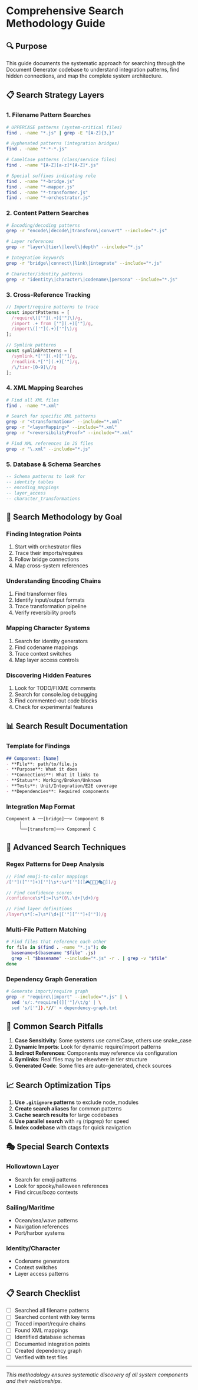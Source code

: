 # Comprehensive Search Methodology Guide

## 🔍 Purpose
This guide documents the systematic approach for searching through the Document Generator codebase to understand integration patterns, find hidden connections, and map the complete system architecture.

## 📋 Search Strategy Layers

### 1. **Filename Pattern Searches**
```bash
# UPPERCASE patterns (system-critical files)
find . -name "*.js" | grep -E "[A-Z]{3,}"

# Hyphenated patterns (integration bridges)
find . -name "*-*-*.js"

# CamelCase patterns (class/service files)  
find . -name "[A-Z][a-z]*[A-Z]*.js"

# Special suffixes indicating role
find . -name "*-bridge.js"
find . -name "*-mapper.js"
find . -name "*-transformer.js"
find . -name "*-orchestrator.js"
```

### 2. **Content Pattern Searches**
```bash
# Encoding/decoding patterns
grep -r "encode\|decode\|transform\|convert" --include="*.js"

# Layer references
grep -r "layer\|tier\|level\|depth" --include="*.js"

# Integration keywords
grep -r "bridge\|connect\|link\|integrate" --include="*.js"

# Character/identity patterns
grep -r "identity\|character\|codename\|persona" --include="*.js"
```

### 3. **Cross-Reference Tracking**
```javascript
// Import/require patterns to trace
const importPatterns = [
  /require\(['"](.+)['"]\)/g,
  /import .+ from ['"](.+)['"]/g,
  /import\(['"](.+)['"]\)/g
];

// Symlink patterns
const symlinkPatterns = [
  /symlink.*['"](.+)['"]/g,
  /readlink.*['"](.+)['"]/g,
  /\/tier-[0-9]\//g
];
```

### 4. **XML Mapping Searches**
```bash
# Find all XML files
find . -name "*.xml"

# Search for specific XML patterns
grep -r "<transformation>" --include="*.xml"
grep -r "<layerMapping>" --include="*.xml"
grep -r "<reversibilityProof>" --include="*.xml"

# Find XML references in JS files
grep -r "\.xml" --include="*.js"
```

### 5. **Database & Schema Searches**
```sql
-- Schema patterns to look for
-- identity tables
-- encoding_mappings
-- layer_access
-- character_transformations
```

## 🎯 Search Methodology by Goal

### **Finding Integration Points**
1. Start with orchestrator files
2. Trace their imports/requires
3. Follow bridge connections
4. Map cross-system references

### **Understanding Encoding Chains**
1. Find transformer files
2. Identify input/output formats
3. Trace transformation pipeline
4. Verify reversibility proofs

### **Mapping Character Systems**
1. Search for identity generators
2. Find codename mappings
3. Trace context switches
4. Map layer access controls

### **Discovering Hidden Features**
1. Look for TODO/FIXME comments
2. Search for console.log debugging
3. Find commented-out code blocks
4. Check for experimental features

## 📊 Search Result Documentation

### **Template for Findings**
```markdown
## Component: [Name]
- **File**: path/to/file.js
- **Purpose**: What it does
- **Connections**: What it links to
- **Status**: Working/Broken/Unknown
- **Tests**: Unit/Integration/E2E coverage
- **Dependencies**: Required components
```

### **Integration Map Format**
```
Component A ──[bridge]──> Component B
     │                         │
     └──[transform]──> Component C
```

## 🔧 Advanced Search Techniques

### **Regex Patterns for Deep Analysis**
```javascript
// Find emoji-to-color mappings
/['"]([^'"]+)['"]\s*:\s*['"]([🎮🎯🎲🎪🎭🎨])/g

// Find confidence scores
/confidence\s*[:=]\s*(0\.\d+|\d+)/g

// Find layer definitions
/layer\s*[:=]\s*(\d+|['"][^'"]+['"])/g
```

### **Multi-File Pattern Matching**
```bash
# Find files that reference each other
for file in $(find . -name "*.js"); do
  basename=$(basename "$file" .js)
  grep -l "$basename" --include="*.js" -r . | grep -v "$file"
done
```

### **Dependency Graph Generation**
```bash
# Generate import/require graph
grep -r "require\|import" --include="*.js" | \
  sed 's/:.*require[(]['"]/\t/g' | \
  sed 's/['"]).*//' > dependency-graph.txt
```

## 🚨 Common Search Pitfalls

1. **Case Sensitivity**: Some systems use camelCase, others use snake_case
2. **Dynamic Imports**: Look for dynamic require/import patterns
3. **Indirect References**: Components may reference via configuration
4. **Symlinks**: Real files may be elsewhere in tier structure
5. **Generated Code**: Some files are auto-generated, check sources

## 📈 Search Optimization Tips

1. **Use `.gitignore` patterns** to exclude node_modules
2. **Create search aliases** for common patterns
3. **Cache search results** for large codebases
4. **Use parallel search** with `rg` (ripgrep) for speed
5. **Index codebase** with ctags for quick navigation

## 🎭 Special Search Contexts

### **Hollowtown Layer**
- Search for emoji patterns
- Look for spooky/halloween references
- Find circus/bozo contexts

### **Sailing/Maritime**
- Ocean/sea/wave patterns
- Navigation references
- Port/harbor systems

### **Identity/Character**
- Codename generators
- Context switches
- Layer access patterns

## 📋 Search Checklist

- [ ] Searched all filename patterns
- [ ] Searched content with key terms
- [ ] Traced import/require chains
- [ ] Found XML mappings
- [ ] Identified database schemas
- [ ] Documented integration points
- [ ] Created dependency graph
- [ ] Verified with test files

---

*This methodology ensures systematic discovery of all system components and their relationships.*